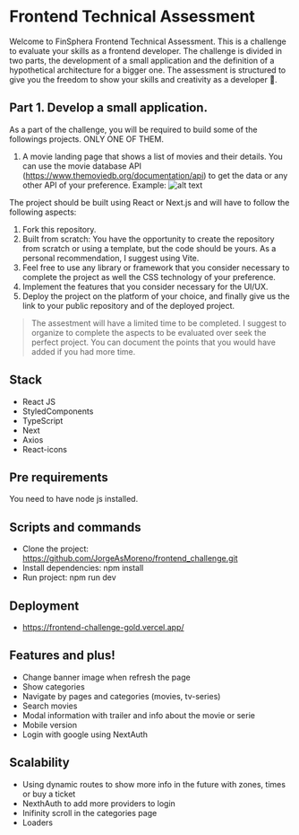 # Frontend Technical Assessment
Welcome to FinSphera Frontend Technical Assessment. This is a challenge to evaluate your skills as a frontend developer. The challenge is divided in two parts, the development of a small application and the definition of a hypothetical architecture for a bigger one. The assessment is structured to give you the freedom to show your skills and creativity as a developer 🧠.

## Part 1. Develop a small application.
 As a part of the challenge, you will be required to build some of the followings projects. ONLY ONE OF THEM.
1. A movie landing page that shows a list of movies and their details. You can use the movie database API (https://www.themoviedb.org/documentation/api) to get the data or any other API of your preference.
Example:
![alt text](image.png)

The project should be built using React or Next.js and will have to follow the following aspects:
1. Fork this repository.
2. Built from scratch: You have the opportunity to create the repository from scratch or using a template, but the code should be yours. As a personal recommendation, I suggest using Vite.
3. Feel free to use any library or framework that you consider necessary to complete the project as well the CSS technology of your preference.
4. Implement the features that you consider necessary for the UI/UX.
5. Deploy the project on the platform of your choice, and finally give us the link to your public repository and of the deployed project.

> The assestment will have a limited time to be completed. I suggest to organize to complete the aspects to be evaluated over seek the perfect project. You can document the points that you would have added if you had more time.

## Stack
- React JS
- StyledComponents
- TypeScript
- Next
- Axios
- React-icons

## Pre requirements
You need to have node js installed.

## Scripts and commands

- Clone the project: https://github.com/JorgeAsMoreno/frontend_challenge.git
- Install dependencies: npm install
- Run project: npm run dev

## Deployment
- https://frontend-challenge-gold.vercel.app/

## Features and plus!
- Change banner image when refresh the page
- Show categories
- Navigate by pages and categories (movies, tv-series)
- Search movies
- Modal information with trailer and info about the movie or serie
- Mobile version
- Login with google using NextAuth

## Scalability
- Using dynamic routes to show more info in the future with zones, times or buy a ticket
- NexthAuth to add more providers to login
- Inifinity scroll in the categories page
- Loaders
